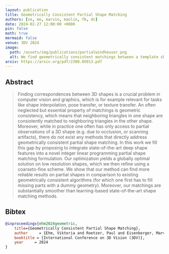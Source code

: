 ```yaml
---
layout: publication
title: Geometrically Consistent Partial Shape Matching
authors: [ve, me, marvin, maolin, fb, dc]
date: 2024-02-27 12:00:00 +0800
pin: false
math: true
mermaid: false
venue: 3DV 2024
image:
  path: /assets/img/publications/partialwindheuser.png
  alt: We find geometrically consistent matchings between a template shape (middle) and partial shapes.
arxiv: https://arxiv.org/pdf/2309.05013.pdf
---
```


## Abstract

> Finding correspondences between 3D shapes is a crucial problem in computer vision and graphics, which is for example relevant for tasks like shape interpolation, pose transfer, or texture transfer. An often neglected but essential property of matchings is geometric consistency, which means that neighboring triangles in one shape are consistently matched to neighboring triangles in the other shape. Moreover, while in practice one often has only access to partial observations of a 3D shape (e.g. due to occlusion, or scanning artifacts), there do not exist any methods that directly address geometrically consistent partial shape matching. In this work we fill this gap by proposing to integrate state-of-the-art deep shape features into a novel integer linear programming partial shape matching formulation. Our optimization yields a globally optimal solution on low resolution shapes, which we then refine using a coarseto-fine scheme. We show that our method can find more reliable results on partial shapes in comparison to existing geometrically consistent algorithms (for which one first has to fill missing parts with a dummy geometry). Moreover, our matchings are substantially smoother than learning-based state-of-the-art shape matching methods.


## Bibtex
```bibtex
@inproceedings{ehm2024geometric,
    title={Geometrically Consistent Partial Shape Matching},
    author     = {Ehm, Viktoria and Roetzer, Paul and Eisenberger, Marvin and Gao, Maolin and Bernard, Florian and Cremers, Daniel},
    booktitle = {International Conference on 3D Vision (3DV)},
    year     = 2024
}
```
